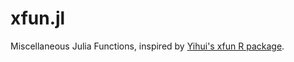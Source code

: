 # xfun.jl

Miscellaneous Julia Functions, inspired by [Yihui's xfun R package](https://yihui.org/xfun/).
